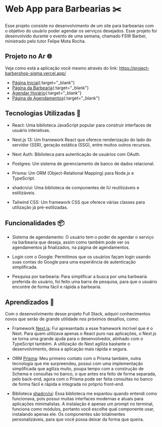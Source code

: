 # Web App para Barbearias ✂️

Esse projeto consiste no desenvolvimento de um site para barbearias com o objetivo do usuário poder agendar os serviços desejados. Esse projeto foi desenvolvido durante o evento de uma semana, chamado FSW Barber, ministrado pelo tutor Felipe Mota Rocha.

## Projeto no Ar 🌐

Veja como está a aplicação você mesmo através do link: https://project-barbershop-sigma.vercel.app/

- [Página Inicial](https://i.imgur.com/V3X00LE.jpeg){:target="\_blank"}
- [Página da Barbearia](https://i.imgur.com/pO7y5Ek.jpeg){:target="\_blank"}
- [Agendar Horário](https://i.imgur.com/NeqloHI.jpeg){:target="\_blank"}
- [Página de Agendamentos](https://i.imgur.com/CIyHHuP.jpeg){:target="\_blank"}

## Tecnologias Utilizadas 🚀

- React: Uma biblioteca JavaScript popular para construir interfaces de usuário interativas.

- Next.js 13: Um framework React que oferece renderização do lado do servidor (SSR), geração estática (SSG), entre muitos outros recursos.

- Next Auth: Biblioteca para autenticação de usuários com OAuth.

- Postgres: Um sistema de gerenciamento de banco de dados relacional.

- Prisma: Um ORM (Object-Relational Mapping) para Node.js e TypeScript.

- shadcn/ui: Uma biblioteca de componentes de IU reutilizáveis e estilizáveis.

- Tailwind CSS: Um framework CSS que oferece várias classes para utilização já pré-estilizadas.

## Funcionalidades 📦

- Sistema de agendamento: O usuário tem o poder de agendar o serviço na barbearia que deseja, assim como também pode ver os agendamentos já finalizados, na página de agendamentos.

- Login com o Google: Permitimos que os usuários façam login usando suas contas do Google para uma experiência de autenticação simplificada.

- Pesquisa por barbearia: Para simplificar a busca por uma barbearia preferida do usuário, foi feito uma barra de pesquisa, para que o usuário encontre de forma fácil e rápida a barbearia.

## Aprendizados 📝

Com o desenvolvimento desse projeto Full Stack, adquiri conhecimentos novos que serão de grande utilidade nos próximos desafios, como:

- Framework [Next.js](https://nextjs.org/): Fui apresentado a esse framework incrível que é o Next. Para quem utilizava apenas o React puro nas aplicações, o Next.js se torna uma grande ajuda para o desenvolvedor, alinhado com o TypeScript também. A utilização do Next agiliza bastante o desenvolvimento, deixa a aplicação mais rápida e segura.

- ORM [Prisma](https://www.prisma.io/): Meu primeiro contato com o Prisma também, outra tecnologia que me surpreendeu, possui com uma implementação simplificada que agiliza muito, poupa tempo com a construção de Schema e consultas no banco, o que antes era feito de forma separada, pelo back-end, agora com o Prisma pode ser feita consultas no banco de forma fácil e rápida e integrada no próprio front-end.

- Biblioteca [shadcn/ui](https://ui.shadcn.com/): Essa biblioteca me espantou quando entendi como funcionava, pois possui muitas interfaces modernas e atuais para aplicações minimalistas. A instalação é apenas um prompt no terminal, funciona como módulos, portanto você escolhe qual componente usar, instalando apenas ele. Os componentes são totalmentes personalizáveis, para que você possa deixar da forma que queira.
